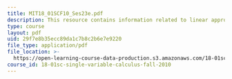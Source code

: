 ```yaml
---
title: MIT18_01SCF10_Ses23e.pdf
description: This resource contains information related to linear approximation.
type: course
layout: pdf
uid: 29f7e8b35ecc89da1c7b8c2b6e7e9220
file_type: application/pdf
file_location: >-
  https://open-learning-course-data-production.s3.amazonaws.com/18-01sc-single-variable-calculus-fall-2010/29f7e8b35ecc89da1c7b8c2b6e7e9220_MIT18_01SCF10_Ses23e.pdf
course_id: 18-01sc-single-variable-calculus-fall-2010
---
```

